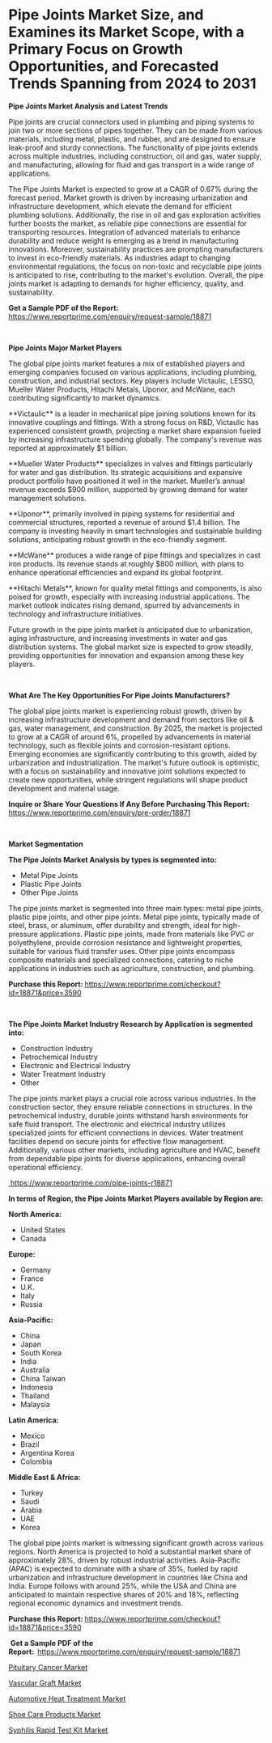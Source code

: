 <p><h1>Pipe Joints Market Size, and Examines its Market Scope, with a Primary Focus on Growth Opportunities, and Forecasted Trends Spanning from 2024 to 2031</h1></p><p><strong>Pipe Joints Market Analysis and Latest Trends</strong></p>
<p><p>Pipe joints are crucial connectors used in plumbing and piping systems to join two or more sections of pipes together. They can be made from various materials, including metal, plastic, and rubber, and are designed to ensure leak-proof and sturdy connections. The functionality of pipe joints extends across multiple industries, including construction, oil and gas, water supply, and manufacturing, allowing for fluid and gas transport in a wide range of applications.</p><p>The Pipe Joints Market is expected to grow at a CAGR of 0.67% during the forecast period. Market growth is driven by increasing urbanization and infrastructure development, which elevate the demand for efficient plumbing solutions. Additionally, the rise in oil and gas exploration activities further boosts the market, as reliable pipe connections are essential for transporting resources. Integration of advanced materials to enhance durability and reduce weight is emerging as a trend in manufacturing innovations. Moreover, sustainability practices are prompting manufacturers to invest in eco-friendly materials. As industries adapt to changing environmental regulations, the focus on non-toxic and recyclable pipe joints is anticipated to rise, contributing to the market's evolution. Overall, the pipe joints market is adapting to demands for higher efficiency, quality, and sustainability.</p></p>
<p><strong>Get a Sample PDF of the Report:&nbsp;</strong> <a href="https://www.reportprime.com/enquiry/request-sample/18871?utm_campaign=1106&utm_medium=2&utm_source=Github&utm_content=ia&utm_term=22112024&utm_id=pipe-joints">https://www.reportprime.com/enquiry/request-sample/18871</a></p>
<p>&nbsp;</p>
<p><strong>Pipe Joints Major Market Players</strong></p>
<p><p>The global pipe joints market features a mix of established players and emerging companies focused on various applications, including plumbing, construction, and industrial sectors. Key players include Victaulic, LESSO, Mueller Water Products, Hitachi Metals, Uponor, and McWane, each contributing significantly to market dynamics.</p><p>**Victaulic** is a leader in mechanical pipe joining solutions known for its innovative couplings and fittings. With a strong focus on R&D, Victaulic has experienced consistent growth, projecting a market share expansion fueled by increasing infrastructure spending globally. The company's revenue was reported at approximately $1 billion.</p><p>**Mueller Water Products** specializes in valves and fittings particularly for water and gas distribution. Its strategic acquisitions and expansive product portfolio have positioned it well in the market. Mueller’s annual revenue exceeds $900 million, supported by growing demand for water management solutions.</p><p>**Uponor**, primarily involved in piping systems for residential and commercial structures, reported a revenue of around $1.4 billion. The company is investing heavily in smart technologies and sustainable building solutions, anticipating robust growth in the eco-friendly segment.</p><p>**McWane** produces a wide range of pipe fittings and specializes in cast iron products. Its revenue stands at roughly $800 million, with plans to enhance operational efficiencies and expand its global footprint.</p><p>**Hitachi Metals**, known for quality metal fittings and components, is also poised for growth, especially with increasing industrial applications. The market outlook indicates rising demand, spurred by advancements in technology and infrastructure initiatives.</p><p>Future growth in the pipe joints market is anticipated due to urbanization, aging infrastructure, and increasing investments in water and gas distribution systems. The global market size is expected to grow steadily, providing opportunities for innovation and expansion among these key players.</p></p>
<p>&nbsp;</p>
<p><strong>What Are The Key Opportunities For Pipe Joints Manufacturers?</strong></p>
<p><p>The global pipe joints market is experiencing robust growth, driven by increasing infrastructure development and demand from sectors like oil & gas, water management, and construction. By 2025, the market is projected to grow at a CAGR of around 6%, propelled by advancements in material technology, such as flexible joints and corrosion-resistant options. Emerging economies are significantly contributing to this growth, aided by urbanization and industrialization. The market's future outlook is optimistic, with a focus on sustainability and innovative joint solutions expected to create new opportunities, while stringent regulations will shape product development and material usage.</p></p>
<p><strong>Inquire or Share Your Questions If Any Before Purchasing This Report:</strong> <a href="https://www.reportprime.com/enquiry/pre-order/18871?utm_campaign=1106&utm_medium=2&utm_source=Github&utm_content=ia&utm_term=22112024&utm_id=pipe-joints">https://www.reportprime.com/enquiry/pre-order/18871</a></p>
<p>&nbsp;</p>
<p><strong>Market Segmentation</strong></p>
<p><strong>The Pipe Joints Market Analysis by types is segmented into:</strong></p>
<p><ul><li>Metal Pipe Joints</li><li>Plastic Pipe Joints</li><li>Other Pipe Joints</li></ul></p>
<p><p>The pipe joints market is segmented into three main types: metal pipe joints, plastic pipe joints, and other pipe joints. Metal pipe joints, typically made of steel, brass, or aluminum, offer durability and strength, ideal for high-pressure applications. Plastic pipe joints, made from materials like PVC or polyethylene, provide corrosion resistance and lightweight properties, suitable for various fluid transfer uses. Other pipe joints encompass composite materials and specialized connections, catering to niche applications in industries such as agriculture, construction, and plumbing.</p></p>
<p><strong>Purchase this Report:&nbsp;</strong><a href="https://www.reportprime.com/checkout?id=18871&price=3590&utm_campaign=1106&utm_medium=2&utm_source=Github&utm_content=ia&utm_term=22112024&utm_id=pipe-joints">https://www.reportprime.com/checkout?id=18871&price=3590</a></p>
<p>&nbsp;</p>
<p><strong>The Pipe Joints Market Industry Research by Application is segmented into:</strong></p>
<p><ul><li>Construction Industry</li><li>Petrochemical Industry</li><li>Electronic and Electrical Industry</li><li>Water Treatment Industry</li><li>Other</li></ul></p>
<p><p>The pipe joints market plays a crucial role across various industries. In the construction sector, they ensure reliable connections in structures. In the petrochemical industry, durable joints withstand harsh environments for safe fluid transport. The electronic and electrical industry utilizes specialized joints for efficient connections in devices. Water treatment facilities depend on secure joints for effective flow management. Additionally, various other markets, including agriculture and HVAC, benefit from dependable pipe joints for diverse applications, enhancing overall operational efficiency.</p></p>
<p><a href="https://www.reportprime.com/pipe-joints-r18871?utm_campaign=1106&utm_medium=2&utm_source=Github&utm_content=ia&utm_term=22112024&utm_id=pipe-joints">&nbsp;https://www.reportprime.com/pipe-joints-r18871</a></p>
<p><strong>In terms of Region, the Pipe Joints Market Players available by Region are:</strong></p>
<p>
    <p> <strong> North America: </strong>
        <ul>
            <li>United States</li>
            <li>Canada</li>
        </ul>
        </p> 
    <p> <strong> Europe: </strong>
        <ul>
            <li>Germany</li>
            <li>France</li>
            <li>U.K.</li>
            <li>Italy</li>
            <li>Russia</li>
        </ul>
        </p> 
    <p> <strong> Asia-Pacific: </strong>
        <ul>
            <li>China</li>
            <li>Japan</li>
            <li>South Korea</li>
            <li>India</li>
            <li>Australia</li>
            <li>China Taiwan</li>
            <li>Indonesia</li>
            <li>Thailand</li>
            <li>Malaysia</li>
        </ul>
        </p> 
    <p> <strong> Latin America: </strong>
        <ul>
            <li>Mexico</li>
            <li>Brazil</li>
            <li>Argentina Korea</li>
            <li>Colombia</li>
        </ul>
        </p> 
    <p> <strong> Middle East & Africa: </strong>
        <ul>
            <li>Turkey</li>
            <li>Saudi</li>
            <li>Arabia</li>
            <li>UAE</li>
            <li>Korea</li>
        </ul>
    </p>
    </p>
<p><p>The global pipe joints market is witnessing significant growth across various regions. North America is projected to hold a substantial market share of approximately 28%, driven by robust industrial activities. Asia-Pacific (APAC) is expected to dominate with a share of 35%, fueled by rapid urbanization and infrastructure development in countries like China and India. Europe follows with around 25%, while the USA and China are anticipated to maintain respective shares of 20% and 18%, reflecting regional economic dynamics and investment trends.</p></p>
<p><strong>Purchase this Report: </strong><a href="https://www.reportprime.com/checkout?id=18871&price=3590&utm_campaign=1106&utm_medium=2&utm_source=Github&utm_content=ia&utm_term=22112024&utm_id=pipe-joints">https://www.reportprime.com/checkout?id=18871&price=3590</a></p>
<p>&nbsp;<strong>Get a Sample PDF of the Report:&nbsp;&nbsp;</strong><a href="https://www.reportprime.com/enquiry/request-sample/18871?utm_campaign=1106&utm_medium=2&utm_source=Github&utm_content=ia&utm_term=22112024&utm_id=pipe-joints">https://www.reportprime.com/enquiry/request-sample/18871</a></p>
<p><strong></strong></p>
<p><p><a href="https://www.linkedin.com/pulse/in-depth-pituitary-cancer-report-industry-analysis-forecasted-hxdle?utm_campaign=1106&utm_medium=2&utm_source=Github&utm_content=ia&utm_term=22112024&utm_id=pipe-joints">Pituitary Cancer Market</a></p><p><a href="https://issuu.com/reportprime-2/docs/vascular-graft-market-size-2030.ppt_8b94c7c87ebe87?utm_campaign=1106&utm_medium=2&utm_source=Github&utm_content=ia&utm_term=22112024&utm_id=pipe-joints">Vascular Graft Market</a></p><p><a href="https://www.linkedin.com/pulse/detailed-market-size-growth-automotive-heat-treatment-sector-zpove?utm_campaign=1106&utm_medium=2&utm_source=Github&utm_content=ia&utm_term=22112024&utm_id=pipe-joints">Automotive Heat Treatment Market</a></p><p><a href="https://www.linkedin.com/pulse/estimating-size-shoe-care-products-market-current-cagr-6and-odeae?utm_campaign=1106&utm_medium=2&utm_source=Github&utm_content=ia&utm_term=22112024&utm_id=pipe-joints">Shoe Care Products Market</a></p><p><a href="https://issuu.com/reportprime-2/docs/syphilis-rapid-test-kit-market-size_5d51215374f33e?utm_campaign=1106&utm_medium=2&utm_source=Github&utm_content=ia&utm_term=22112024&utm_id=pipe-joints">Syphilis Rapid Test Kit Market</a></p></p>